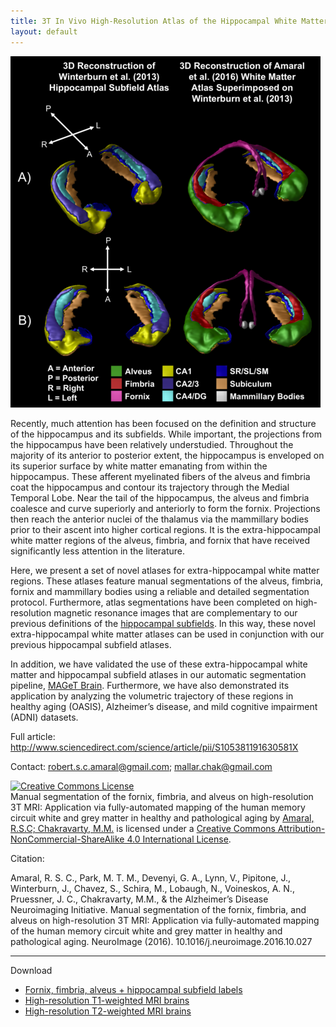 ```yaml
---
title: 3T In Vivo High-Resolution Atlas of the Hippocampal White Matter
layout: default
---
```

![Amaral Atlas Figure](/images/amaral_atlas_figure.png "Amaral Atlas Figure")

Recently, much attention has been focused on the definition and structure of the hippocampus and its subfields.  While important, the projections from the hippocampus have been relatively understudied.  Throughout the majority of its anterior to posterior extent, the hippocampus is enveloped on its superior surface by white matter emanating from within the hippocampus.  These afferent myelinated fibers of the alveus and fimbria coat the hippocampus and contour its trajectory through the Medial Temporal Lobe.  Near the tail of the hippocampus, the alveus and fimbria coalesce and curve superiorly and anteriorly to form the fornix.  Projections then reach the anterior nuclei of the thalamus via the mammillary bodies prior to their ascent into higher cortical regions.  It is the extra-hippocampal white matter regions of the alveus, fimbria, and fornix that have received significantly less attention in the literature.

Here, we present a set of novel atlases for extra-hippocampal white matter regions.  These atlases feature manual segmentations of the alveus, fimbria, fornix and mammillary bodies using a reliable and detailed segmentation protocol.  Furthermore, atlas segmentations have been completed on high-resolution magnetic resonance images that are complementary to our previous definitions of the [hippocampal subfields]( http://cobralab.ca/atlases/Hippocampus-subfields/).  In this way, these novel extra-hippocampal white matter atlases can be used in conjunction with our previous hippocampal subfield atlases.

In addition, we have validated the use of these extra-hippocampal white matter and hippocampal subfield atlases in our automatic segmentation pipeline, [MAGeT Brain](http://cobralab.ca/software/MAGeTbrain/).  Furthermore, we have also demonstrated its application by analyzing the volumetric trajectory of these regions in healthy aging (OASIS), Alzheimer’s disease, and mild cognitive impairment (ADNI) datasets.

Full article: http://www.sciencedirect.com/science/article/pii/S105381191630581X

Contact: robert.s.c.amaral@gmail.com; mallar.chak@gmail.com

<a rel="license" href="http://creativecommons.org/licenses/by-nc-sa/4.0/"><img alt="Creative Commons License" style="border-width:0" src="https://i.creativecommons.org/l/by-nc-sa/4.0/88x31.png" /></a><br /><span xmlns:dct="http://purl.org/dc/terms/" href="http://purl.org/dc/dcmitype/StillImage" property="dct:title" rel="dct:type">Manual segmentation of the fornix, fimbria, and alveus on high-resolution 3T MRI: Application via fully-automated mapping of the human memory circuit white and grey matter in healthy and pathological aging</span> by <a xmlns:cc="http://creativecommons.org/ns#" href="http://cobralab.ca/Hippocampus-whitematter" property="cc:attributionName" rel="cc:attributionURL">Amaral, R.S.C; Chakravarty, M.M.</a> is licensed under a <a rel="license" href="http://creativecommons.org/licenses/by-nc-sa/4.0/">Creative Commons Attribution-NonCommercial-ShareAlike 4.0 International License</a>.

Citation:

Amaral, R. S. C., Park, M. T. M., Devenyi, G. A., Lynn, V., Pipitone, J., Winterburn, J., Chavez, S., Schira, M., Lobaugh, N., Voineskos, A. N., Pruessner, J. C., Chakravarty, M.M., & the Alzheimer’s Disease Neuroimaging Initiative.  Manual segmentation of the fornix, fimbria, and alveus on high-resolution 3T MRI: Application via fully-automated mapping of the human memory circuit white and grey matter in healthy and pathological aging. NeuroImage (2016). 10.1016/j.neuroimage.2016.10.027

________________________________________

Download
  - [Fornix, fimbria, alveus + hippocampal subfield labels](https://github.com/cobralab/atlases)
  - [High-resolution T1-weighted MRI brains](http://cobralab.net/files/brains_t1.tar.bz2)
  - [High-resolution T2-weighted MRI brains](http://cobralab.net/files/brains_t2.tar.bz2)
